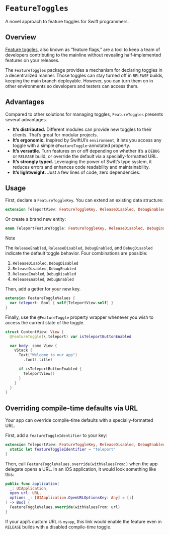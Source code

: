 # ``FeatureToggles``

A novel approach to feature toggles for Swift programmers.

## Overview

[Feature toggles](https://martinfowler.com/bliki/FeatureFlag.html), also known
as “feature flags,” are a tool to keep a team of developers contributing to
the mainline without revealing half-implemented features on your releases. 

The `FeatureToggles` package provides a mechanism for declaring toggles
in a decentralized manner. Those toggles can stay turned off in `RELEASE` builds, 
keeping the main branch deployable. However, you can turn them on in other 
environments so developers and testers can access them.

## Advantages

Compared to other solutions for managing toggles, `FeatureToggles` 
presents several advantages. 

* **It’s distributed.** Different modules can provide new toggles to their clients. That’s great for modular projects.
* **It’s ergonomic.** Inspired by SwiftUI’s `environment`, it lets you access any toggle with a simple `@FeatureToggle`-annotated property.
* **It’s versatile.** Turn features on or off depending on whether it’s a `DEBUG` or `RELEASE` build, or override the default via a specially-formatted URL.
* **It’s strongly typed.** Leveraging the power of Swift’s type system, it reduces errors and enhances code readability and maintainability.
* **It’s lightweight.** Just a few lines of code, zero dependencies.

## Usage

First, declare a `FeatureToggleKey`. You can extend an existing data structure:

```swift
extension TeleportView: FeatureToggleKey, ReleaseDisabled, DebugEnabled {}
```

Or create a brand new entity:

```swift
enum TeleportFeatureToggle: FeatureToggleKey, ReleaseDisabled, DebugEnabled {}
```

> [!NOTE]
> The `ReleaseEnabled`, `ReleaseDisabled`, `DebugEnabled`, and `DebugDisabled`
> indicate the default toggle behavior. Four combinations are possible:
> 1. `ReleaseDisabled`, `DebugDisabled`
> 2. `ReleaseDisabled`, `DebugEnabled`
> 3. `ReleaseEnabled`, `DebugDisabled`
> 4. `ReleaseEnabled`, `DebugEnabled`

Then, add a getter for your new key.

```swift
extension FeatureToggleValues {
  var teleport: Bool { self[TeleportView.self] }
}
```
 
Finally, use the `@FeatureToggle` property wrapper whenever
you wish to access the current state of the toggle.

```swift
struct ContentView: View {
  @FeatureToggle(\.teleport) var isTeleportButtonEnabled

  var body: some View {
    VStack {
      Text("Welcome to our app")
        .font(.title)

      if isTeleportButtonEnabled {
        TeleportView()
      }
    }
  }
}
```

## Overriding compile-time defaults via URL

Your app can override compile-time defaults with a specially-formatted URL.

First, add a `featureToggleIdentifier` to your key:

```swift
extension TeleportView: FeatureToggleKey, ReleaseDisabled, DebugEnabled {
  static let featureToggleIdentifier = "teleport"
}
``` 

Then, call `FeatureToggleValues.override(withValuesFrom:)` when the app delegate opens a URL.
In an iOS application, it would look something like this:

```swift
public func application(
  _: UIApplication,
  open url: URL,
  options _: [UIApplication.OpenURLOptionsKey: Any] = [:]
) -> Bool {
  FeatureToggleValues.override(withValuesFrom: url)
}
```

If your app’s custom URL is `myapp`, this link would enable the feature
even in `RELEASE` builds with a disabled compile-time toggle.

